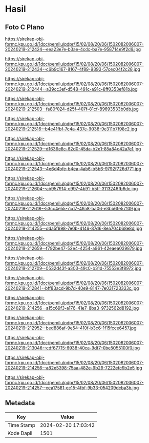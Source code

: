 # Hasil

## Foto C Plano

https://sirekap-obj-formc.kpu.go.id/1dcc/pemilu/pdpr/15/02/08/20/06/1502082006007-20240219-212424--eea23e7e-b3ae-4cdc-ba7e-958714e9f2d6.jpg

https://sirekap-obj-formc.kpu.go.id/1dcc/pemilu/pdpr/15/02/08/20/06/1502082006007-20240219-212434--c6b9c167-8167-4f89-9393-57cec04f2c28.jpg

https://sirekap-obj-formc.kpu.go.id/1dcc/pemilu/pdpr/15/02/08/20/06/1502082006007-20240219-212444--a39cc3ef-d548-491c-a91c-8ff0353ef81b.jpg

https://sirekap-obj-formc.kpu.go.id/1dcc/pemilu/pdpr/15/02/08/20/06/1502082006007-20240219-212503--fa80f024-d25f-407f-81cf-89693533b0db.jpg

https://sirekap-obj-formc.kpu.go.id/1dcc/pemilu/pdpr/15/02/08/20/06/1502082006007-20240219-212516--b4e41fbf-7c4a-437e-9038-9e311b7f98c2.jpg

https://sirekap-obj-formc.kpu.go.id/1dcc/pemilu/pdpr/15/02/08/20/06/1502082006007-20240219-212529--d1636e8c-62d0-45da-b2e1-85a84c42a7e1.jpg

https://sirekap-obj-formc.kpu.go.id/1dcc/pemilu/pdpr/15/02/08/20/06/1502082006007-20240219-212543--4e6d4bfe-b4ea-4ab6-b5b6-9792f726d771.jpg

https://sirekap-obj-formc.kpu.go.id/1dcc/pemilu/pdpr/15/02/08/20/06/1502082006007-20240219-212604--ab957914-c997-4b91-b5ff-3113246fb6dc.jpg

https://sirekap-obj-formc.kpu.go.id/1dcc/pemilu/pdpr/15/02/08/20/06/1502082006007-20240219-212618--53cc4e55-7cd7-49a8-ba06-e3bb6fe57109.jpg

https://sirekap-obj-formc.kpu.go.id/1dcc/pemilu/pdpr/15/02/08/20/06/1502082006007-20240219-214255--dda5f998-7e0b-4146-87d6-8ea704b68e8d.jpg

https://sirekap-obj-formc.kpu.go.id/1dcc/pemilu/pdpr/15/02/08/20/06/1502082006007-20240219-212659--f792be47-52e4-4254-a961-42eaea039879.jpg

https://sirekap-obj-formc.kpu.go.id/1dcc/pemilu/pdpr/15/02/08/20/06/1502082006007-20240219-212709--0532d43f-a303-49c0-b31d-75553e3f8972.jpg

https://sirekap-obj-formc.kpu.go.id/1dcc/pemilu/pdpr/15/02/08/20/06/1502082006007-20240219-212841--bff83acd-9b7d-40e9-8147-7e031723333c.jpg

https://sirekap-obj-formc.kpu.go.id/1dcc/pemilu/pdpr/15/02/08/20/06/1502082006007-20240219-214256--a15c69f3-a176-41e7-8ba3-9732562d8192.jpg

https://sirekap-obj-formc.kpu.go.id/1dcc/pemilu/pdpr/15/02/08/20/06/1502082006007-20240219-212952--bed886af-9e54-410f-b3c6-1f15fcce6457.jpg

https://sirekap-obj-formc.kpu.go.id/1dcc/pemilu/pdpr/15/02/08/20/06/1502082006007-20240219-213046--cdf67715-6938-40ca-9df7-0be5055100f0.jpg

https://sirekap-obj-formc.kpu.go.id/1dcc/pemilu/pdpr/15/02/08/20/06/1502082006007-20240219-214256--a82e5398-75aa-482e-9b29-7222efc9b2e5.jpg

https://sirekap-obj-formc.kpu.go.id/1dcc/pemilu/pdpr/15/02/08/20/06/1502082006007-20240219-214257--cea17581-ec15-4fbf-9b33-054209dcba3b.jpg


## Metadata

| Key        | Value               |
| ---------- | ------------------- |
| Time Stamp | 2024-02-20 17:03:42 |
| Kode Dapil | 1501                |



